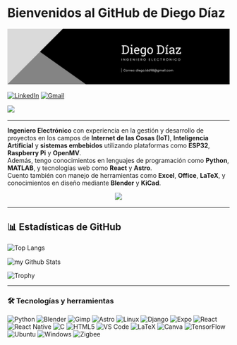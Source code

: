 # Bienvenidos al GitHub de Diego Díaz

![alt text](image.png)

[![LinkedIn](https://img.shields.io/badge/linkedin-%230077B5.svg?style=for-the-badge&logo=linkedin&logoColor=white)](https://www.linkedin.com/in/diego-diaz-diaz)
[![Gmail](https://img.shields.io/badge/Gmail-D14836?style=for-the-badge&logo=gmail&logoColor=white)](mailto:diego.idd98@gmail.com)

![](https://komarev.com/ghpvc/?username=DiegoDiazD98&color=blueviolet)

---

**Ingeniero Electrónico** con experiencia en la gestión y desarrollo de proyectos en los campos de **Internet de las Cosas (IoT)**, **Inteligencia Artificial** y **sistemas embebidos** utilizando plataformas como **ESP32**, **Raspberry Pi** y **OpenMV**.  
Además, tengo conocimientos en lenguajes de programación como **Python**, **MATLAB**, y tecnologías web como **React** y **Astro**.  
Cuento también con manejo de herramientas como **Excel**, **Office**, **LaTeX**, y conocimientos en diseño mediante **Blender** y **KiCad**.

<p align="center">
  <img src="https://media1.giphy.com/media/v1.Y2lkPTc5MGI3NjExNzl3aHdkYWNhbTZmczg3cnV6bTc3YmF5b2RmaTJxdGxiZWsybDRmaSZlcD12MV9pbnRlcm5hbF9naWZfYnlfaWQmY3Q9cw/Oa3S5LO0XWZCMBZ3Fe/giphy.gif" width="120"/>
</p>


---


## 📊 Estadísticas de GitHub


![Top Langs](https://github-readme-stats.vercel.app/api/top-langs/?username=DiegoDiazD98&layout=compact)

<img align="center" src="https://github-readme-stats.vercel.app/api?username=DiegoDiazD98&include_all_commits=true&count_private=true&show_icons=true&line_height=20&title_color=2B5BBD&icon_color=1124BB&text_color=A1A1A1&bg_color=0,000000,130F40" alt="my Github Stats"/>

![Trophy](https://github-profile-trophy.vercel.app/?username=DiegoDiazD98&theme=gitdimmed)



---

### 🛠️ Tecnologías y herramientas

![Python](https://img.shields.io/badge/python-3670A0?style=for-the-badge&logo=python&logoColor=ffdd54)
![Blender](https://img.shields.io/badge/blender-%23F5792A.svg?style=for-the-badge&logo=blender&logoColor=white)
![Gimp](https://img.shields.io/badge/Gimp-657D8B?style=for-the-badge&logo=gimp&logoColor=FFFFFF)
![Astro](https://img.shields.io/badge/astro-%232C2052.svg?style=for-the-badge&logo=astro&logoColor=white)
![Linux](https://img.shields.io/badge/Linux-FCC624?style=for-the-badge&logo=linux&logoColor=black)
![Django](https://img.shields.io/badge/django-%23092E20.svg?style=for-the-badge&logo=django&logoColor=white)
![Expo](https://img.shields.io/badge/expo-1C1E24?style=for-the-badge&logo=expo&logoColor=#D04A37)
![React](https://img.shields.io/badge/react-%2320232a.svg?style=for-the-badge&logo=react&logoColor=%2361DAFB)
![React Native](https://img.shields.io/badge/react_native-%2320232a.svg?style=for-the-badge&logo=react&logoColor=%2361DAFB)
![C](https://img.shields.io/badge/c-%2300599C.svg?style=for-the-badge&logo=c&logoColor=white)
![HTML5](https://img.shields.io/badge/html5-%23E34F26.svg?style=for-the-badge&logo=html5&logoColor=white)
![VS Code](https://img.shields.io/badge/Visual%20Studio%20Code-0078d7.svg?style=for-the-badge&logo=visual-studio-code&logoColor=white)
![LaTeX](https://img.shields.io/badge/latex-%23008080.svg?style=for-the-badge&logo=latex&logoColor=white)
![Canva](https://img.shields.io/badge/Canva-%2300C4CC.svg?style=for-the-badge&logo=Canva&logoColor=white)
![TensorFlow](https://img.shields.io/badge/TensorFlow-%23FF6F00.svg?style=for-the-badge&logo=TensorFlow&logoColor=white)
![Ubuntu](https://img.shields.io/badge/Ubuntu-E95420?style=for-the-badge&logo=ubuntu&logoColor=white)
![Windows](https://img.shields.io/badge/Windows-0078D6?style=for-the-badge&logo=windows&logoColor=white)
![Zigbee](https://img.shields.io/badge/zigbee-%23EB0443.svg?style=for-the-badge&logo=zigbee&logoColor=white)






<!--
**DiegoDiazD98/DiegoDiazD98** is a ✨ _special_ ✨ repository because its `README.md` (this file) appears on your GitHub profile. 

https://github.com/Ileriayo/markdown-badges
https://github.com/CondorCoders/github-readme-profile?tab=readme-ov-file
https://www.youtube.com/watch?v=btlEy8nGOrY&t=243s
Here are some ideas to get you started:

- 🔭 I’m currently working on ...
- 🌱 I’m currently learning ...
- 👯 I’m looking to collaborate on ...
- 🤔 I’m looking for help with ...
- 💬 Ask me about ...
- 📫 How to reach me: ...
- 😄 Pronouns: ...
- ⚡ Fun fact: ...
-->
